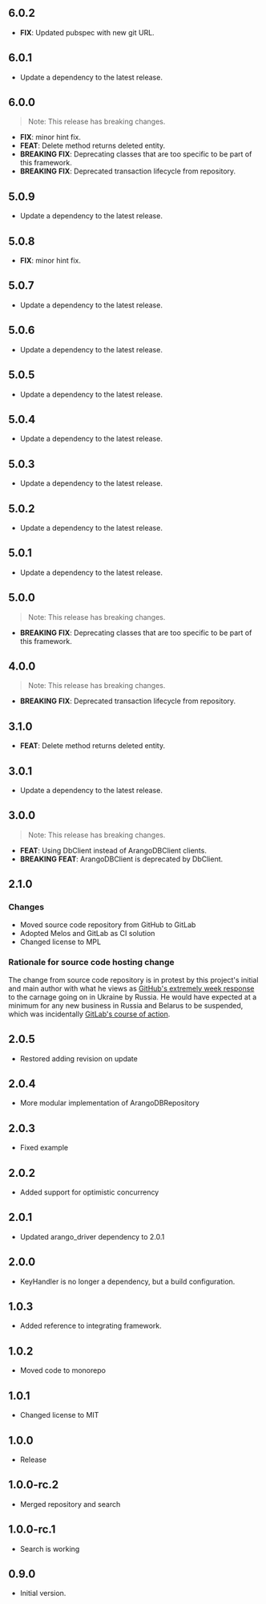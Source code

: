 ## 6.0.2

 - **FIX**: Updated pubspec with new git URL.

## 6.0.1

 - Update a dependency to the latest release.

## 6.0.0

> Note: This release has breaking changes.

 - **FIX**: minor hint fix.
 - **FEAT**: Delete method returns deleted entity.
 - **BREAKING** **FIX**: Deprecating classes that are too specific to be part of this framework.
 - **BREAKING** **FIX**: Deprecated transaction lifecycle from repository.

## 5.0.9

 - Update a dependency to the latest release.

## 5.0.8

 - **FIX**: minor hint fix.

## 5.0.7

 - Update a dependency to the latest release.

## 5.0.6

 - Update a dependency to the latest release.

## 5.0.5

 - Update a dependency to the latest release.

## 5.0.4

 - Update a dependency to the latest release.

## 5.0.3

 - Update a dependency to the latest release.

## 5.0.2

 - Update a dependency to the latest release.

## 5.0.1

 - Update a dependency to the latest release.

## 5.0.0

> Note: This release has breaking changes.

 - **BREAKING** **FIX**: Deprecating classes that are too specific to be part of this framework.

## 4.0.0

> Note: This release has breaking changes.

 - **BREAKING** **FIX**: Deprecated transaction lifecycle from repository.

## 3.1.0

 - **FEAT**: Delete method returns deleted entity.

## 3.0.1

 - Update a dependency to the latest release.

## 3.0.0

> Note: This release has breaking changes.

 - **FEAT**: Using DbClient instead of ArangoDBClient clients.
 - **BREAKING** **FEAT**: ArangoDBClient is deprecated by DbClient.

## 2.1.0

### Changes
- Moved source code repository from GitHub to GitLab
- Adopted Melos and GitLab as CI solution
- Changed license to MPL

### Rationale for source code hosting change

The change from source code repository is in protest by this project's initial and main author with what he views as [GitHub's extremely week response](https://github.blog/2022-03-02-our-response-to-the-war-in-ukraine/) to the carnage going on in Ukraine by Russia. He would have expected at a minimum for any new business in Russia and Belarus to be suspended, which was incidentally [GitLab's course of action](https://about.gitlab.com/blog/2022/03/11/gitlab-actions-to-date-regarding-russian-invasion-of-ukraine/#suspending-new-business-in-russia-and-belarus).


## 2.0.5

- Restored adding revision on update


## 2.0.4

- More modular implementation of ArangoDBRepository

## 2.0.3

- Fixed example

## 2.0.2

- Added support for optimistic concurrency

## 2.0.1

- Updated arango_driver dependency to 2.0.1

## 2.0.0

- KeyHandler is no longer a dependency, but a build configuration.

## 1.0.3

- Added reference to integrating framework.

## 1.0.2

- Moved code to monorepo

## 1.0.1

- Changed license to MIT

## 1.0.0

- Release

## 1.0.0-rc.2

- Merged repository and search

## 1.0.0-rc.1

- Search is working

## 0.9.0

- Initial version.

